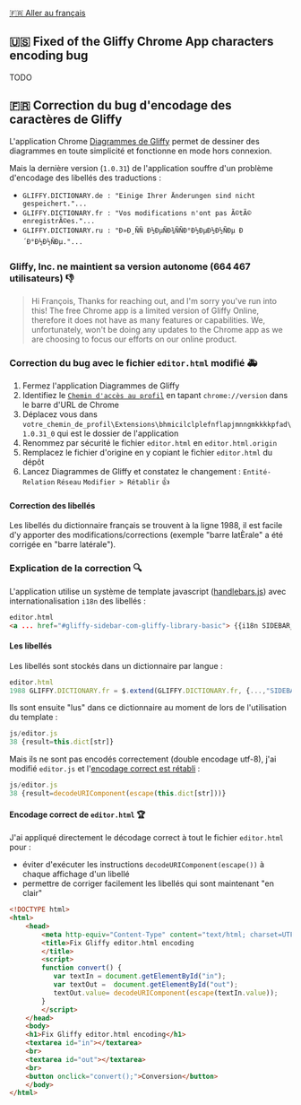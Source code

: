[:fr: Aller au français](#fr-correction-du-bug-dencodage-des-caract%C3%A8res-de-gliffy)
## :us: Fixed of the Gliffy Chrome App characters encoding bug
TODO
## :fr: Correction du bug d'encodage des caractères de Gliffy
L'application Chrome [Diagrammes de Gliffy](https://chrome.google.com/webstore/detail/gliffy-diagrams/bhmicilclplefnflapjmnngmkkkkpfad?hl=fr) permet de dessiner des diagrammes en toute simplicité et fonctionne en mode hors connexion.

Mais la dernière version (`1.0.31`) de l'application souffre d'un problème d'encodage des libellés des traductions :
- `GLIFFY.DICTIONARY.de : "Einige Ihrer Änderungen sind nicht gespeichert."...`
- `GLIFFY.DICTIONARY.fr : "Vos modifications n'ont pas Ã©tÃ© enregistrÃ©es."...` 
- `GLIFFY.DICTIONARY.ru : "Ð»Ð¸ÑÑ Ð½ÐµÑÐ¾ÑÑÐ°Ð½ÐµÐ½Ð½ÑÐµ Ð´Ð°Ð½Ð½ÑÐµ."...`

### Gliffy, Inc. ne maintient sa version autonome (664 467 utilisateurs) :-1:
> Hi François,
> Thanks for reaching out, and I'm sorry you've run into this!
> The free Chrome app is a limited version of Gliffy Online, therefore it does not have as many features or capabilities. We, unfortunately, won't be doing any updates to the Chrome app as we are choosing to focus our efforts on our online product. 

### Correction du bug avec le fichier `editor.html` modifié :ambulance:
1. Fermez l'application Diagrammes de Gliffy
1. Identifiez le [`Chemin d'accès au profil`](https://chromium.googlesource.com/chromium/src/+/HEAD/docs/user_data_dir.md#Current-Location) en tapant `chrome://version` dans le barre d'URL de Chrome
1. Déplacez vous dans `votre_chemin_de_profil\Extensions\bhmicilclplefnflapjmnngmkkkkpfad\1.0.31_0` qui est le dossier de l'application
1. Renommez par sécurité le fichier `editor.html` en `editor.html.origin`
1. Remplacez le fichier d'origine en y copiant le fichier `editor.html` du dépôt
1. Lancez Diagrammes de Gliffy et constatez le changement : `Entité-Relation` `Réseau` `Modifier > Rétablir` :+1:
#### Correction des libellés
Les libellés du dictionnaire français se trouvent à la ligne 1988, il est facile d'y apporter des modifications/corrections (exemple "barre latÈrale" a été corrigée en "barre latérale").
### Explication de la correction :mag:
L'application utilise un système de template javascript ([handlebars.js](https://github.com/wycats/handlebars.js)) avec internationalisation `i18n` des libellés :
```html
editor.html
<a ... href="#gliffy-sidebar-com-gliffy-library-basic"> {{i18n SIDEBAR_BASIC_SHAPES}} </a>
```
#### Les libellés
Les libellés sont stockés dans un dictionnaire par langue :
```js
editor.html
1988 GLIFFY.DICTIONARY.fr = $.extend(GLIFFY.DICTIONARY.fr, {...,"SIDEBAR_BASIC_SHAPES":"Formes de base",...}
```
Ils sont ensuite "lus" dans ce dictionnaire au moment de lors de l'utilisation du template :
```js
js/editor.js
38 {result=this.dict[str]}
```
Mais ils ne sont pas encodés correctement (double encodage utf-8), j'ai modifié `editor.js` et l'[encodage correct est rétabli](https://stackoverflow.com/questions/13356493/decode-utf-8-with-javascript/34926911#answer-13691499) :
```js
js/editor.js
38 {result=decodeURIComponent(escape(this.dict[str]))}
```
#### Encodage correct de `editor.html` :trophy:
J'ai appliqué directement le décodage correct à tout le fichier `editor.html` pour :
- éviter d'exécuter les instructions `decodeURIComponent(escape())` à chaque affichage d'un libellé
- permettre  de corriger facilement les libellés qui sont maintenant "en clair"

```html
<!DOCTYPE html>
<html>    
    <head>                     
        <meta http-equiv="Content-Type" content="text/html; charset=UTF-8">               
        <title>Fix Gliffy editor.html encoding
        </title>
        <script> 
        function convert() {
           var textIn = document.getElementById("in");
           var textOut =  document.getElementById("out");
           textOut.value= decodeURIComponent(escape(textIn.value));
        }   
        </script>          
    </head>    
    <body>
    <h1>Fix Gliffy editor.html encoding</h1>
    <textarea id="in"></textarea>          
    <br>
    <textarea id="out"></textarea>          
    <br>        
    <button onclick="convert();">Conversion</button>    
    </body>
</html>
```
